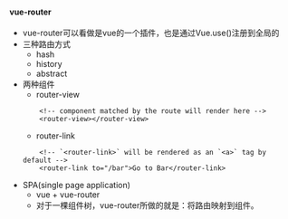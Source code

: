 #### vue-router
* vue-router可以看做是vue的一个插件，也是通过Vue.use()注册到全局的
* 三种路由方式
    * hash
    * history
    * abstract
* 两种组件
    * router-view
    ```
        <!-- component matched by the route will render here -->
        <router-view></router-view>
    ```
    * router-link
    ```
        <!-- `<router-link>` will be rendered as an `<a>` tag by default -->
        <router-link to="/bar">Go to Bar</router-link>
    ```
* SPA(single page application)
    * vue + vue-router
    * 对于一棵组件树，vue-router所做的就是：将路由映射到组件。
